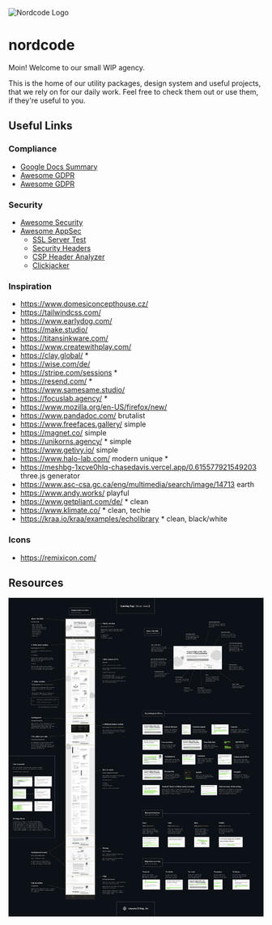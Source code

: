 ![Nordcode Logo](./nordcode-preview.png)

# nordcode

Moin! Welcome to our small WIP agency.

This is the home of  our utility packages, design system and useful projects, that we rely on for our daily work.
Feel free to check them out or use them, if they're useful to you.

## Useful Links

### Compliance

- [Google Docs Summary](https://docs.google.com/document/d/1LhYXryfkwYOnvDD6_VSpwSHV-rpmbwH9kcCQla4ZKck/edit?usp=sharing)
- [Awesome GDPR](https://github.com/oppoverbakke/awesome-gdpr)
- [Awesome GDPR](https://github.com/erichard/awesome-gdpr)

### Security

- [Awesome Security](https://github.com/sindresorhus/awesome#security)
- [Awesome AppSec](https://github.com/paragonie/awesome-appsec?tab=readme-ov-file#tools)
    - [SSL Server Test](https://www.ssllabs.com/ssltest/)
    - [Security Headers](https://securityheaders.com/)
    - [CSP Header Analyzer](https://report-uri.com/home/analyse)
    - [Clickjacker](https://clickjacker.io/)

### Inspiration

- <https://www.domesiconcepthouse.cz/>
- <https://tailwindcss.com/>
- <https://www.earlydog.com/>
- <https://make.studio/>
- <https://titansinkware.com/>
- <https://www.createwithplay.com/>
- <https://clay.global/> *
- <https://wise.com/de/>
- <https://stripe.com/sessions> *
- <https://resend.com/> *
- <https://www.samesame.studio/>
- <https://focuslab.agency/> *
- <https://www.mozilla.org/en-US/firefox/new/>
- <https://www.pandadoc.com/> brutalist
- <https://www.freefaces.gallery/> simple
- <https://magnet.co/> simple
- <https://unikorns.agency/> * simple
- <https://www.getivy.io/> simple
- <https://www.halo-lab.com/> modern unique *
- <https://meshbg-1xcve0hlq-chasedavis.vercel.app/0.615577921549203> three.js generator
- <https://www.asc-csa.gc.ca/eng/multimedia/search/image/14713> earth
- https://www.andy.works/ playful
- https://www.getpliant.com/de/ * clean
- https://www.klimate.co/ * clean, techie
- https://kraa.io/kraa/examples/echolibrary * clean, black/white

### Icons

- https://remixicon.com/

## Resources

![landing-page-cheat-sheet](./landing-page-cheat-sheet.png)
